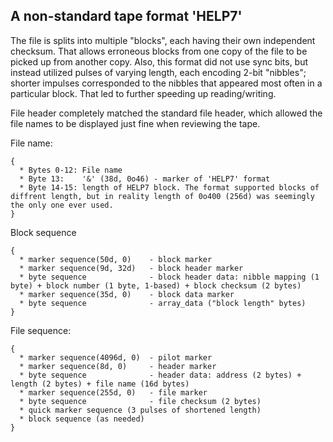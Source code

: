 ## A non-standard tape format 'HELP7'

The file is splits into multiple "blocks", each having their own independent checksum. That allows erroneous blocks from one copy of the file to be picked up from another copy. Also, this format did not use sync bits, but instead utilized pulses of varying length, each encoding 2-bit "nibbles"; shorter impulses corresponded to the nibbles that appeared most often in a particular block. That led to further speeding up reading/writing.

File header completely matched the standard file header, which allowed the file names to be displayed just fine when reviewing the tape.

File name:
```
{
  * Bytes 0-12: File name
  * Byte 13:    '&' (38d, 0o46) - marker of 'HELP7' format
  * Byte 14-15: length of HELP7 block. The format supported blocks of diffrent length, but in reality length of 0o400 (256d) was seemingly the only one ever used.
}

```
Block sequence
```
{
  * marker sequence(50d, 0)    - block marker
  * marker sequence(9d, 32d)   - block header marker
  * byte sequence              - block header data: nibble mapping (1 byte) + block number (1 byte, 1-based) + block checksum (2 bytes)
  * marker sequence(35d, 0)    - block data marker
  * byte sequence              - array_data ("block length" bytes)
}

```
File sequence:
```
{
  * marker sequence(4096d, 0)  - pilot marker
  * marker sequence(8d, 0)     - header marker
  * byte sequence              - header data: address (2 bytes) + length (2 bytes) + file name (16d bytes)
  * marker sequence(255d, 0)   - file marker
  * byte sequence              - file checksum (2 bytes)
  * quick marker sequence (3 pulses of shortened length)
  * block sequence (as needed)
}
```
